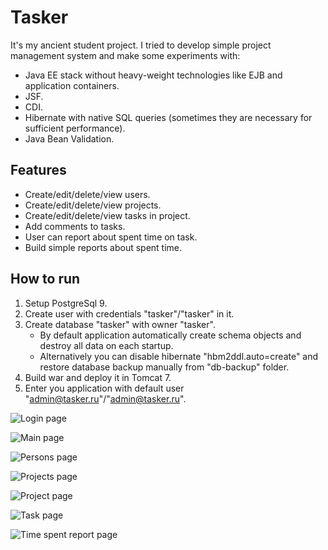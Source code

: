 # Tasker

It's my ancient student project. I tried to develop simple project management system and make some experiments with:
* Java EE stack without heavy-weight technologies like EJB and application containers.
* JSF.
* CDI.
* Hibernate with native SQL queries (sometimes they are necessary for sufficient performance).
* Java Bean Validation.

## Features
* Create/edit/delete/view users.
* Create/edit/delete/view projects.
* Create/edit/delete/view tasks in project.
* Add comments to tasks.
* User can report about spent time on task.
* Build simple reports about spent time.

## How to run
1. Setup PostgreSql 9.
2. Create user with credentials "tasker"/"tasker" in it.
3. Create database "tasker" with owner "tasker".
    * By default application automatically create schema objects and destroy all data on each startup.
    * Alternatively you can disable hibernate "hbm2ddl.auto=create" and restore database backup manually from "db-backup" folder.
4. Build war and deploy it in Tomcat 7.
5. Enter you application with default user "admin@tasker.ru"/"admin@tasker.ru".

![Login page](screenshorts/login.png)

![Main page](screenshorts/main.png)

![Persons page](screenshorts/persons.png)

![Projects page](screenshorts/projects.png)

![Project page](screenshorts/project.png)

![Task page](screenshorts/task.png)

![Time spent report page](screenshorts/time-spent-report.png)